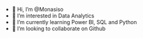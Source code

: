 - 👋 Hi, I’m @Monasiso
- 👀 I’m interested in Data Analytics
- 🌱 I’m currently learning Power BI, SQL and Python
- 💞️ I’m looking to collaborate on Github


<!---
Monasiso/Monasiso is a ✨ special ✨ repository because its `README.md` (this file) appears on your GitHub profile.
You can click the Preview link to take a look at your changes.
--->
